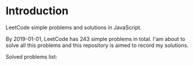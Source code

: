 # Introduction

LeetCode simple problems and solutions in JavaScript.

By 2019-01-01, LeetCode has 243 simple problems in total. I'am about to solve all this problems and this repository is aimed to record my solutions.

Solved problems list:



